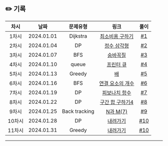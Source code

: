 ## ✏️ 기록

|  차시  |    날짜    |   문제유형    |                                링크                                 |                           풀이                            |
| :----: | :--------: | :-----------: | :-----------------------------------------------------------------: | :-------------------------------------------------------: |
| 1차시  | 2024.01.01 |   Dijkstra    |       [최소비용 구하기](https://www.acmicpc.net/problem/1916)       |  [#1](https://github.com/AlgoLeadMe/AlgoLeadMe-5/pull/5)  |
| 2차시  | 2024.01.04 |      DP       |         [정수 삼각형](https://www.acmicpc.net/problem/1932)         |  [#2](https://github.com/AlgoLeadMe/AlgoLeadMe-5/pull/6)  |
| 3차시  | 2024.01.07 |      BFS      |          [숨바꼭질](https://www.acmicpc.net/problem/1697)           |  [#3](https://github.com/AlgoLeadMe/AlgoLeadMe-5/pull/5)  |
| 4차시  | 2024.01.10 |     queue     |          [프린터 큐](https://www.acmicpc.net/problem/1966)          | [#4](https://github.com/AlgoLeadMe/AlgoLeadMe-5/pull/17)  |
| 5차시  | 2024.01.13 |    Greedy     |             [배](https://www.acmicpc.net/problem/1092)              | [#5](https://github.com/AlgoLeadMe/AlgoLeadMe-5/pull/21)  |
| 6차시  | 2024.01.16 |      BFS      |      [연결 요소의 개수](https://www.acmicpc.net/problem/11724)      | [#6](https://github.com/AlgoLeadMe/AlgoLeadMe-5/pull/25)  |
| 7차시  | 2024.01.19 |      DP       | [피보나치 함수](https://github.com/AlgoLeadMe/AlgoLeadMe-5/pull/29) | [#7](https://github.com/AlgoLeadMe/AlgoLeadMe-5/pull/29)  |
| 8차시  | 2024.01.22 |      DP       |      [구간 합 구하기4](https://www.acmicpc.net/problem/11659)       | [#8](https://github.com/AlgoLeadMe/AlgoLeadMe-5/pull/33)  |
| 9차시  | 2024.01.25 | Back tracking |          [N과 M(7)](https://www.acmicpc.net/problem/15656)          | [#9](https://github.com/AlgoLeadMe/AlgoLeadMe-5/pull/35)  |
| 10차시 | 2024.01.28 |      DP       |          [내려가기](https://www.acmicpc.net/problem/2096)           | [#10](https://github.com/AlgoLeadMe/AlgoLeadMe-5/pull/41) |
| 11차시 | 2024.01.31 |    Greedy     |          [내려가기](https://www.acmicpc.net/problem/1448)           | [#10](https://github.com/AlgoLeadMe/AlgoLeadMe-5/pull/41) |

---
